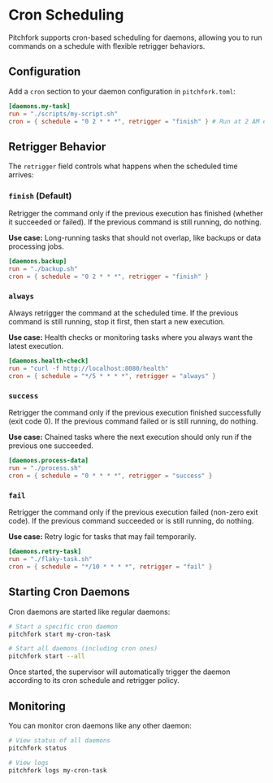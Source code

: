 # Cron Scheduling

Pitchfork supports cron-based scheduling for daemons, allowing you to run commands on a schedule with flexible retrigger behaviors.

## Configuration

Add a `cron` section to your daemon configuration in `pitchfork.toml`:

```toml
[daemons.my-task]
run = "./scripts/my-script.sh"
cron = { schedule = "0 2 * * *", retrigger = "finish" } # Run at 2 AM every day
```

## Retrigger Behavior

The `retrigger` field controls what happens when the scheduled time arrives:

### `finish` (Default)

Retrigger the command only if the previous execution has finished (whether it succeeded or failed). If the previous command is still running, do nothing.

**Use case:** Long-running tasks that should not overlap, like backups or data processing jobs.

```toml
[daemons.backup]
run = "./backup.sh"
cron = { schedule = "0 2 * * *", retrigger = "finish" }
```

### `always`

Always retrigger the command at the scheduled time. If the previous command is still running, stop it first, then start a new execution.

**Use case:** Health checks or monitoring tasks where you always want the latest execution.

```toml
[daemons.health-check]
run = "curl -f http://localhost:8080/health"
cron = { schedule = "*/5 * * * *", retrigger = "always" }
```

### `success`

Retrigger the command only if the previous execution finished successfully (exit code 0). If the previous command failed or is still running, do nothing.

**Use case:** Chained tasks where the next execution should only run if the previous one succeeded.

```toml
[daemons.process-data]
run = "./process.sh"
cron = { schedule = "0 * * * *", retrigger = "success" }
```

### `fail`

Retrigger the command only if the previous execution failed (non-zero exit code). If the previous command succeeded or is still running, do nothing.

**Use case:** Retry logic for tasks that may fail temporarily.

```toml
[daemons.retry-task]
run = "./flaky-task.sh"
cron = { schedule = "*/10 * * * *", retrigger = "fail" }
```

## Starting Cron Daemons

Cron daemons are started like regular daemons:

```bash
# Start a specific cron daemon
pitchfork start my-cron-task

# Start all daemons (including cron ones)
pitchfork start --all
```

Once started, the supervisor will automatically trigger the daemon according to its cron schedule and retrigger policy.

## Monitoring

You can monitor cron daemons like any other daemon:

```bash
# View status of all daemons
pitchfork status

# View logs
pitchfork logs my-cron-task
```

